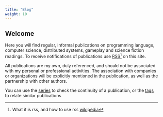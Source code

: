 ```yaml
---
title: "Blog"
weight: 10
---
```

<!-- add description param -->

## Welcome

Here you will find regular, informal publications on programming language,
computer science, distributed systems, gameplay and science fiction readings. To
receive notifications of publications use [<i class="fa fa-rss"></i>
RSS][rss][^1] on this site.

All publications are my own, duly referenced, and should not be associated with
my personal or professional activities. The association with companies or
organizations will be explicitly mentioned in the publication, as well as the
partnership with other authors.

You can use the [series][series] to check the continuity of a publication, or
the [tags][tags] to relate similar publications.


[^1]: What it is rss, and how to use rss [wikipedia](https://wikipedia.org/wiki/RSS)

[rss]:/en-ca/index.xml
[series]:/en-ca/series/
[tags]:/en-ca/tags/

